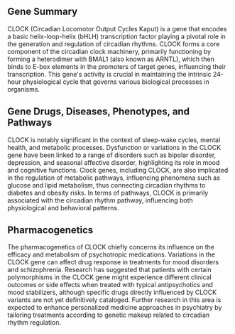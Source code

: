 ## Gene Summary
CLOCK (Circadian Locomotor Output Cycles Kaput) is a gene that encodes a basic helix-loop-helix (bHLH) transcription factor playing a pivotal role in the generation and regulation of circadian rhythms. CLOCK forms a core component of the circadian clock machinery, primarily functioning by forming a heterodimer with BMAL1 (also known as ARNTL), which then binds to E-box elements in the promoters of target genes, influencing their transcription. This gene's activity is crucial in maintaining the intrinsic 24-hour physiological cycle that governs various biological processes in organisms.

## Gene Drugs, Diseases, Phenotypes, and Pathways
CLOCK is notably significant in the context of sleep-wake cycles, mental health, and metabolic processes. Dysfunction or variations in the CLOCK gene have been linked to a range of disorders such as bipolar disorder, depression, and seasonal affective disorder, highlighting its role in mood and cognitive functions. Clock genes, including CLOCK, are also implicated in the regulation of metabolic pathways, influencing phenomena such as glucose and lipid metabolism, thus connecting circadian rhythms to diabetes and obesity risks. In terms of pathways, CLOCK is primarily associated with the circadian rhythm pathway, influencing both physiological and behavioral patterns.

## Pharmacogenetics
The pharmacogenetics of CLOCK chiefly concerns its influence on the efficacy and metabolism of psychotropic medications. Variations in the CLOCK gene can affect drug response in treatments for mood disorders and schizophrenia. Research has suggested that patients with certain polymorphisms in the CLOCK gene might experience different clinical outcomes or side effects when treated with typical antipsychotics and mood stabilizers, although specific drugs directly influenced by CLOCK variants are not yet definitively cataloged. Further research in this area is expected to enhance personalized medicine approaches in psychiatry by tailoring treatments according to genetic makeup related to circadian rhythm regulation.